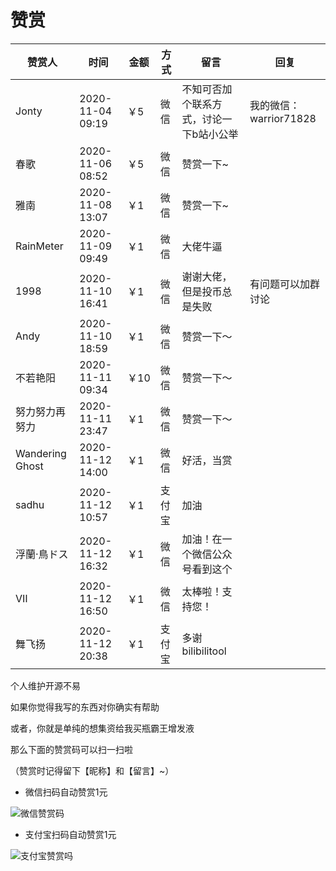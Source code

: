 # 赞赏

| 赞赏人 | 时间 | 金额 | 方式 | 留言 | 回复
| ---------- | -------------- | -------------- | -------------- | -------------- | -------------- |
| Jonty | 2020-11-04 09:19 | ￥5 | 微信 | 不知可否加个联系方式，讨论一下b站小公举 | 我的微信：warrior71828 |
| 春歌 | 2020-11-06 08:52 | ￥5 | 微信 | 赞赏一下~ |  |
| 雅南 | 2020-11-08 13:07 | ￥1 | 微信 | 赞赏一下~ |  |
| RainMeter | 2020-11-09 09:49 | ￥1 | 微信 | 大佬牛逼 |  |
| 1998 | 2020-11-10 16:41 | ￥1 | 微信 | 谢谢大佬，但是投币总是失败 | 有问题可以加群讨论 |
| Andy | 2020-11-10 18:59 | ￥1 | 微信 | 赞赏一下～ |  |
| 不若艳阳 | 2020-11-11 09:34 | ￥10 | 微信 | 赞赏一下～ |  |
| 努力努力再努力 | 2020-11-11 23:47 | ￥1 | 微信 | 赞赏一下～ |  |
| Wandering Ghost | 2020-11-12 14:00 | ￥1 | 微信 | 好活，当赏 |  |
| sadhu | 2020-11-12 10:57 | ￥1 | 支付宝 | 加油 |  |
| 浮蘭·鳥ドス | 2020-11-12 16:32 | ￥1 | 微信 | 加油！在一个微信公众号看到这个 |  |
| Ⅶ | 2020-11-12 16:50 | ￥1 | 微信 | 太棒啦！支持您！ |  |
| 舞飞扬 | 2020-11-12 20:38 | ￥1 | 支付宝 | 多谢bilibilitool |  |


个人维护开源不易

如果你觉得我写的东西对你确实有帮助

或者，你就是单纯的想集资给我买瓶霸王增发液

那么下面的赞赏码可以扫一扫啦

（赞赏时记得留下【昵称】和【留言】~）

* 微信扫码自动赞赏1元

![微信赞赏码](https://www.cnblogs.com/images/cnblogs_com/RayWang/1490646/o_%e5%be%ae%e4%bf%a1%e8%b5%9e%e8%b5%8f%e7%a0%81.jpg)

* 支付宝扫码自动赞赏1元

![支付宝赞赏吗](https://img2018.cnblogs.com/blog/1327955/201907/1327955-20190722174147547-1575068076.jpg)

